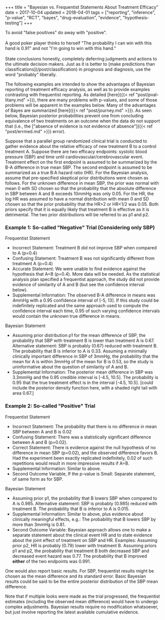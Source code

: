 +++
title = "Bayesian vs. Frequentist Statements About Treatment Efficacy"
date = 2017-10-04
updated = 2018-04-01
tags = ["reporting", "inference", "p-value", "RCT", "bayes", "drug-evaluation", "evidence", "hypothesis-testing"]
+++
<p class="rquote">
To avoid "false positives" do away with "positive".<br><br>
A good poker player thinks to herself "The probability I can win with this hand is 0.91" and not "I'm going to win with this hand."<br><br>
State conclusions honestly, completely deferring judgments and actions to the ultimate decision makers.  Just as it is better to [make predictions than classifications](/post/classification) in prognosis and diagnosis, use the word "probably" liberally.
</p>
The following examples are intended to show the advantages of Bayesian reporting of
treatment efficacy analysis, as well as to provide examples contrasting
with frequentist reporting. As detailed
[here]({{< ref "post/pval-litany.md" >}}),
there are many problems with p-values, and some of those problems will
be apparent in the examples below. Many of the advantages of Bayes are
summarized [here]({{< ref "post/journey.md" >}}).
As seen below, Bayesian posterior probabilities prevent one from
concluding equivalence of two treatments on an outcome when the data do
not support that (i.e., the ["absence of evidence is not evidence of
absence"]({{< ref "post/errmed.md" >}}) error).

Suppose that a parallel group randomized clinical trial is conducted to
gather evidence about the relative efficacy of new treatment B to a
control treatment A. Suppose there are two efficacy endpoints: systolic
blood pressure (SBP) and time until cardiovascular/cerebrovascular
event. Treatment effect on the first endpoint is assumed to be
summarized by the B-A difference in true mean SBP. The second endpoint
is assumed to be summarized as a true B:A hazard ratio (HR). For the
Bayesian analysis, assume that pre-specified skeptical prior
distributions were chosen as follows. For the unknown difference in mean
SBP, the prior was normal with mean 0 with SD chosen so that the
probability that the absolute difference in SBP between A and B exceeds
10mmHg was only 0.05. For the HR, the log HR was assumed to have a
normal distribution with mean 0 and SD chosen so that the prior
probability that the HR>2 or HR<1/2 was 0.05. Both priors
specify that it is equally likely that treatment B is effective as it is
detrimental. The two prior distributions will be referred to as p1 and
p2.

### Example 1: So-called "Negative" Trial (Considering only SBP)

Frequentist Statement

-   Incorrect Statement: Treatment B did not improve SBP when compared
    to A (p=0.4)
-   Confusing Statement: Treatment B was not significantly different
    from treatment A (p=0.4)
-   Accurate Statement: We were unable to find evidence against the
    hypothesis that A=B (p=0.4). More data will be needed. As the
    statistical analysis plan specified a frequentist approach, the
    study did not provide evidence of similarity of A and B (but see the
    confidence interval below).
-   Supplemental Information: The observed B-A difference in means was
    4mmHg with a 0.95 confidence interval of [-5, 13]. If this study
    could be indefinitely replicated and the same approach used to
    compute the confidence interval each time, 0.95 of such varying
    confidence intervals would contain the unknown true difference in
    means.

Bayesian Statement

-   Assuming prior distribution p1 for the mean difference of SBP, the
    probability that SBP with treatment B is lower than treatment A is
    0.67. Alternative statement: SBP is probably (0.67) reduced with
    treatment B. The probability that B is inferior to A is 0.33.
    Assuming a minimally clinically important difference in SBP of
    3mmHg, the probability that the mean for A is within 3mmHg of the
    mean for B is 0.53, so the study is uninformative about the question
    of similarity of A and B.
-   Supplemental Information: The posterior mean difference in SBP was
    3.3mmHg and the 0.95 credible interval is [-4.5, 10.5]. The
    probability is 0.95 that the true treatment effect is in the
    interval [-4.5, 10.5]. [could include the posterior density
    function here, with a shaded right tail with area 0.67.]

### Example 2: So-called "Positive" Trial

Frequentist Statement

-   Incorrect Statement: The probability that there is no difference in
    mean SBP between A and B is 0.02
-   Confusing Statement: There was a statistically significant
    difference between A and B (p=0.02).
-   Correct Statement: There is evidence against the null hypothesis of
    no difference in mean SBP (p=0.02), and the observed difference
    favors B. Had the experiment been exactly replicated indefinitely,
    0.02 of such repetitions would result in more impressive results if
    A=B.
-   Supplemental Information: Similar to above.
-   Second Outcome Variable, If the p-value is Small: Separate
    statement, of same form as for SBP.

Bayesian Statement

-   Assuming prior p1, the probability that B lowers SBP when compared
    to A is 0.985. Alternative statement: SBP is probably (0.985)
    reduced with treatment B. The probability that B is inferior to A is
    0.015.
-   Supplemental Information: Similar to above, plus evidence about
    clinically meaningful effects, e.g.: The probability that B lowers
    SBP by more than 3mmHg is 0.81.
-   Second Outcome Variable: Bayesian approach allows one to make a
    separate statement about the clinical event HR and to state evidence
    about the joint effect of treatment on SBP and HR. Examples:
    Assuming prior p2, HR is probably (0.79) lower with treatment B.
    Assuming priors p1 and p2, the probability that treatment B both
    decreased SBP and decreased event hazard was 0.77. The probability
    that B improved **either** of the two endpoints was 0.991.

One would also report basic results. For SBP, frequentist results might
be chosen as the mean difference and its standard error. Basic Bayesian
results could be said to be the entire posterior distribution of the SBP
mean difference.

Note that if multiple looks were made as the trial progressed, the
frequentist estimates (including the observed mean difference) would
have to undergo complex adjustments. Bayesian results require no
modification whatsoever, but just involve reporting the latest available
cumulative evidence.
